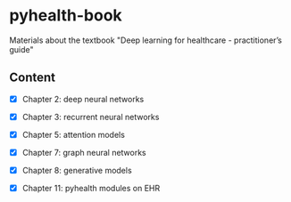 # pyhealth-book
Materials about the textbook "Deep learning for healthcare - practitioner’s guide"

## Content
- [x] Chapter 2: deep neural networks
- [x] Chapter 3: recurrent neural networks
- [x] Chapter 5: attention models
- [x] Chapter 7: graph neural networks 
- [x] Chapter 8: generative models
- [x] Chapter 11: pyhealth modules on EHR

